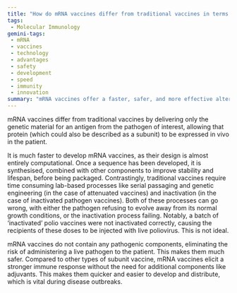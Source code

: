 ```yaml
---
title: "How do mRNA vaccines differ from traditional vaccines in terms of development and immune response?"
tags:
 - Molecular Immunology
gemini-tags:
 - mRNA
 - vaccines
 - technology
 - advantages
 - safety
 - development
 - speed
 - immunity
 - innovation
summary: "mRNA vaccines offer a faster, safer, and more effective alternative to traditional vaccines by delivering genetic instructions for antigen production within the body, bypassing the need for time-consuming and potentially risky lab processes."
---
```

mRNA vaccines differ from traditional vaccines by delivering only the genetic material for an antigen from the pathogen of interest, allowing that protein (which could also be described as a subunit) to be expressed in vivo in the patient.

It is much faster to develop mRNA vaccines, as their design is almost entirely computational. Once a sequence has been developed, it is synthesised, combined with other components to improve stability and lifespan, before being packaged. 
Contrastingly, traditional vaccines require time consuming lab-based processes like serial passaging and genetic engineering (in the case of attenuated vaccines) and inactivation (in the case of inactivated pathogen vaccines). Both of these processes can go wrong, with either the pathogen refusing to evolve away from its normal growth conditions, or the inactivation process failing. Notably, a batch of ‘inactivated’ polio vaccines were not inactivated correctly, causing the recipients of these doses to be injected with live poliovirus. This is not ideal. 

mRNA vaccines do not contain any pathogenic components, eliminating the risk of administering a live pathogen to the patient. This makes them much safer. Compared to other types of subunit vaccine, mRNA vaccines elicit a stronger immune response without the need for additional components like adjuvants. This makes them quicker and easier to develop and distribute, which is vital during disease outbreaks.